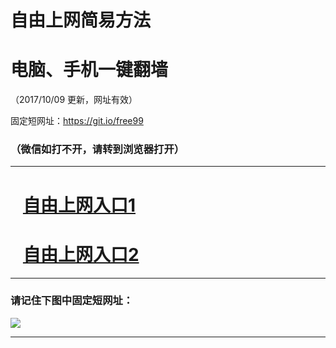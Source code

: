 ﻿# 自由上网简易方法

# 电脑、手机一键翻墙

（2017/10/09 更新，网址有效）

固定短网址：https://git.io/free99

### （微信如打不开，请转到浏览器打开）


***





# &nbsp;&nbsp; <a href="http://ft273874738.fwq-tz-1001.info/fwqtz01.html?t=100900112678 " target="_blank">自由上网入口1</a>
# &nbsp;&nbsp; <a href="http://ft2716020390.fwq-tz-1002.info/fwqtz02.html?t=100900112036 " target="_blank">自由上网入口2</a>
***

### 请记住下图中固定短网址：

<img src="https://s3-us-west-2.amazonaws.com/fwq-1001/yjfq-20170905okok.png" /> 


***

